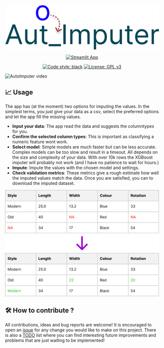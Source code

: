 <div align="center">

![Streamlit AutoImputer](figures/Logo_figma.png)

[![Streamlit App](https://static.streamlit.io/badges/streamlit_badge_black_white.svg)](https://share.streamlit.io/johmakinen/autoimputer/main/app.py)

[![Code style: black](https://img.shields.io/badge/code%20style-black-000000.svg)](https://github.com/psf/black)
[![License: GPL v3](https://img.shields.io/badge/License-GPLv3-blue.svg)](https://www.gnu.org/licenses/gpl-3.0)

</div>

![AutoImputer video](figures/app_video.gif)




## 📈 Usage

The app has (at the moment) two options for imputing the values. In the simplest terms, you just give your data as a csv, select the preferred options and let the app fill the missing values.

* <strong>Input your data</strong>: The app read the data and suggests the columntypes for you.
* <strong>Confirm the selected column types</strong>: This is important as classifying a numeric feature wont work.
* <strong>Select model</strong>: Simple models are much faster but can be less accurate. Complex models can be too slow and result in a timeout. All depends on the size and complexity of your data. With over 10k rows the XGBoost imputer will probably not work (and I have no patience to wait for hours.)
* <strong>Impute</strong>: Impute the values with the chosen model and settings.
* <strong>Check validation metrics</strong>: These metrics give a rough estimate how well the imputed values match the data.
Once you are satisfied, you can to download the imputed dataset.

![Autoimputer tbl](figures/table_fig.png)

## 🛠️ How to contribute ?

All contributions, ideas and bug reports are welcome! 
It is encouraged to open an [issue](https://github.com/johmakinen/AutoImputer/issues) for any change you would like to make on this project.
There is also a [TODO](https://github.com/johmakinen/AutoImputer/blob/main/TODO.md) list where you can find interesting future improvements and problems that are just waiting to be implemented!





